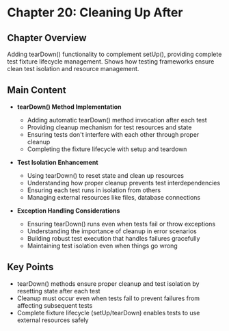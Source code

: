# Chapter 20: Cleaning Up After

## Chapter Overview
Adding tearDown() functionality to complement setUp(), providing complete test fixture lifecycle management. Shows how testing frameworks ensure clean test isolation and resource management.

## Main Content
- **tearDown() Method Implementation**
  - Adding automatic tearDown() method invocation after each test
  - Providing cleanup mechanism for test resources and state
  - Ensuring tests don't interfere with each other through proper cleanup
  - Completing the fixture lifecycle with setup and teardown

- **Test Isolation Enhancement**
  - Using tearDown() to reset state and clean up resources
  - Understanding how proper cleanup prevents test interdependencies
  - Ensuring each test runs in isolation from others
  - Managing external resources like files, database connections

- **Exception Handling Considerations**
  - Ensuring tearDown() runs even when tests fail or throw exceptions
  - Understanding the importance of cleanup in error scenarios
  - Building robust test execution that handles failures gracefully
  - Maintaining test isolation even when things go wrong

## Key Points
- tearDown() methods ensure proper cleanup and test isolation by resetting state after each test
- Cleanup must occur even when tests fail to prevent failures from affecting subsequent tests
- Complete fixture lifecycle (setUp/tearDown) enables tests to use external resources safely